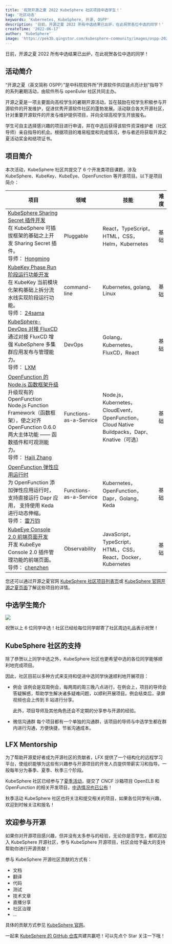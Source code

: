 ```yaml
---
title: '祝贺开源之夏 2022 KubeSphere 社区项目中选学生！'
tag: '社区动态'
keywords: 'Kubernetes, KubeSphere, 开源, OSPP'
description: '日前，开源之夏 2022 所有中选结果已出炉，在此祝贺各位中选的同学！'
createTime: '2022-06-17'
author: 'KubeSphere'
image: 'https://pek3b.qingstor.com/kubesphere-community/images/ospp-2022-selected-students-cover.png'
---
```


日前，开源之夏 2022 所有中选结果已出炉，在此祝贺各位中选的同学！

## 活动简介

“开源之夏（英文简称 OSPP）”是中科院软件所“开源软件供应链点亮计划”指导下的系列暑期活动，由软件所与 openEuler 社区共同主办。

开源之夏是一项主要面向高校学生的暑期开源活动，旨在鼓励在校学生积极参与开源软件的开发维护，促进优秀开源软件社区的蓬勃发展。活动联合各大开源社区，针对重要开源软件的开发与维护提供项目，并向全球高校学生开放报名。

学生可自主选择感兴趣的项目进行申请，并在中选后获得该软件资深维护者（社区导师）亲自指导的机会。根据项目的难易程度和完成情况，参与者还将获取开源之夏活动奖金和结项证书。

## 项目简介

本次活动，KubeSphere 社区共提交了 6 个开发类项目课题，涉及 KubeSphere、KubeKey、KubeEye、OpenFunction 等开源项目。以下是项目简介：

| 项目 | 领域  | 技能 | 难 度 | 
| -------- | -------- | -------- |-------- |
| [KubeSphere Sharing Secret 插件开发](https://github.com/kubesphere/community/blob/master/sig-advocacy-and-outreach/ospp-2022/kubesphere-sharing-secret-plugin_zh-CN.md) <br/>在 KubeSphere 可插拔框架的基础之上开发 Sharing Secret 插件。<br/>导师： [Hongming](https://github.com/wansir/)    | Pluggable    | React，TypeScript，HTML，CSS，Helm，Kubernetes |基础|
| [KubeKey Phase Run 阶段运行功能开发](https://github.com/kubesphere/community/blob/master/sig-advocacy-and-outreach/ospp-2022/kubekey-phase-run_zh-CN.md)<br/>在 KubeKey 当前模块化架构基础上拆分流水线实现阶段运行功能。<br/>导师： [24sama](https://github.com/24sama/)  | command-line | Kubernetes, golang, Linux | 基础 |
| [KubeSphere-DevOps 对接 FluxCD](https://github.com/kubesphere/community/blob/master/sig-advocacy-and-outreach/ospp-2022/ks-devops-fluxcd-integrations_zh-CN.md) <br/>通过对接 FluxCD 增强 KubeSphere 多集群应用发布与管理能力。<br/>导师： [LXM](https://github.com/lxm) | DevOps   | Golang，Kubernetes，FluxCD，React     | 基础 |
| [OpenFunction 的 Node.js 函数框架升级](https://github.com/kubesphere/community/blob/master/sig-advocacy-and-outreach/ospp-2022/openfunction-nodejs-function-framework-upgrade_zh-CN.md) <br/>升级现有的 OpenFunction Node.js Function Framework（函数框架），使之对齐 OpenFunction 0.6.0 两大主体功能 —— 函数插件和可观测能力。<br/>导师： [Haili Zhang](https://github.com/webup) | Functions-as-a-Service   | Node.js，Kubernetes，CloudEvent，OpenFunction，Cloud Native Buildpacks，Dapr、Knative（可选）    | 基础 |
| [OpenFunction 弹性应用运行时](https://github.com/kubesphere/community/blob/master/sig-advocacy-and-outreach/ospp-2022/openfunction-dapr-elastic-app-runtime_zh-CN.md) <br/>为 OpenFunction 添加弹性应用运行时，支持直接运行 Dapr 应用， 支持使用 Keda 进行动态伸缩。<br/>导师： [雷万钧](https://github.com/wanjunlei) | Functions-as-a-Service   | Kubernetes，OpenFunction，Dapr，Golang，Keda | 基础 |
| [KubeEye Console 2.0 前端页面开发](https://github.com/kubesphere/community/blob/master/sig-advocacy-and-outreach/ospp-2022/kubeeye-console-v2.0_zh-CN.md) <br/>开发 KubeEye Console 2.0 插件管理功能的前端页面。<br/>导师： [chenzhen](https://github.com/chenz24) |  Observability  | JavaScript，TypeScript，HTML，CSS，React，Docker，Kubernetes| 基础 |

您还可以通过开源之夏官网 [KubeSphere 社区项目列表页](https://summer-ospp.ac.cn/#/org/orgdetail/669ff0b7-2366-4bf3-8ffb-10f79089a45a/)或 [KubeSphere 官网开源之夏页面](https://github.com/kubesphere/community/tree/master/sig-advocacy-and-outreach/ospp-2022)了解这些项目的详情。

## 中选学生简介

![](https://pek3b.qingstor.com/kubesphere-community/images/ospp-2022-selected-students-post.png)

祝贺以上 6 位同学中选！社区已经给每位同学邮寄了社区周边礼品表示祝贺！

## KubeSphere 社区的支持

除了恭贺以上同学中选之外，KubeSphere 社区也更希望中选的各位同学能够顺利地完成项目。

因此，社区目前以多种方式来支持和促进中选同学快速顺利地开展项目：

- 例会
  该例会是双周例会，每两周的周三晚八点进行，在例会上，项目的导师会答疑解惑，帮助学生解决诸多疑难问题，以顺利开展项目。例会结束后，录屏视频也会上传到 B 站进行分享。

  此外，项目导师及其他角色还会不定期的分享参与开源的经验。

- 微信沟通群
  每个项目都有一个单独的沟通群，该项目的导师与中选学生都在群内进行沟通，方便快捷，节省沟通成本。

## LFX Mentorship 

为了帮助开源爱好者成为开源社区的贡献者，LFX 提供了一个结构化的远程学习平台，使组织能够为这些有兴趣参与开源项目的开发人员提供带薪实习和指导。一般每年分为春季、夏季、秋季三个阶段。

KubeSphere 社区已经参与了[夏季活动](https://github.com/cncf/mentoring/tree/main/lfx-mentorship/2022/02-Summer)，提交了 CNCF 沙箱项目 OpenELB 和 OpenFunction 的相关开发项目，[中选情况也已公布](https://twitter.com/KubeSphere/status/1536704693866405889)！

秋季活动 KubeSphere 社区也将关注和提交相关的项目，如果各位同学有兴趣，欢迎到时候关注和报名！


## 欢迎参与开源

如果你对开源项目感兴趣，但并没有太多参与的经验，无论你是否学生，都欢迎加入 KubeSphere 开源社区，参与 KubeSphere 开源项目，社区会给予最大的支持帮助你进行开源贡献！

参与 KubeSphere 开源社区贡献的方式有：

- 文档
- 翻译
- 代码
- 测试
- 技术文章
- 直播分享
- 社区治理
- ...

具体的贡献方式参见 [KubeSphere 官网](https://kubesphere.io/zh/contribution/)。

一起来 [KubeSphere 的 GitHub 仓库](https://github.com/kubesphere/kubesphere)共建共赢吧！可以先点个 Star 关注一下哦！

